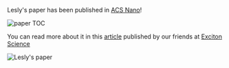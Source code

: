 Lesly's paper has been published in [ACS Nano](https://pubs.acs.org/doi/10.1021/acsnano.2c10892)!

![paper TOC](https://pubs.acs.org/cms/10.1021/acsnano.2c10892/asset/images/medium/nn2c10892_0005.gif)

You can read more about it in this [article](https://excitonscience.com/news/let-there-be-light-boosting-solar-efficiency-nano-matchsticks) published by our friends at [Exciton Science](https://excitonscience.com)

![Lesly's paper](https://excitonscience.com/sites/excitonscience.com/files/styles/article_hero/public/projects/lesly.jpg?itok=RTBs7tzt)